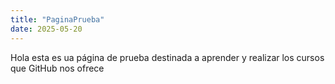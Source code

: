 ```yaml
---
title: "PaginaPrueba"
date: 2025-05-20
---
```


Hola esta es ua página de prueba destinada a aprender y realizar los cursos que GitHub nos ofrece
